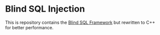 # Blind SQL Injection

This is repository contains the [Blind SQL Framework](https://github.com/prijkes/PHPSQLFramework) but rewritten to C++ for better performance.